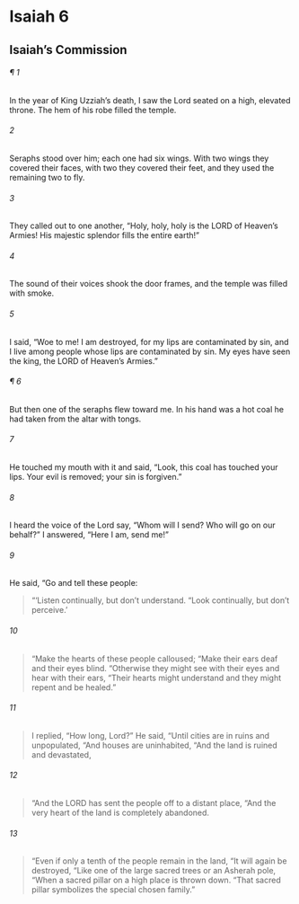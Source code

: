 # Isaiah 6
## Isaiah’s Commission
###### ¶ 1
In the year of King Uzziah’s death, I saw the Lord seated on a high, elevated throne. The hem of his robe filled the temple.
###### 2
Seraphs stood over him; each one had six wings. With two wings they covered their faces, with two they covered their feet, and they used the remaining two to fly.
###### 3
They called out to one another, “Holy, holy, holy is the LORD of Heaven’s Armies! His majestic splendor fills the entire earth!”
###### 4
The sound of their voices shook the door frames, and the temple was filled with smoke.
###### 5
I said, “Woe to me! I am destroyed, for my lips are contaminated by sin, and I live among people whose lips are contaminated by sin. My eyes have seen the king, the LORD of Heaven’s Armies.”
###### ¶ 6
But then one of the seraphs flew toward me. In his hand was a hot coal he had taken from the altar with tongs.
###### 7
He touched my mouth with it and said, “Look, this coal has touched your lips. Your evil is removed; your sin is forgiven.”
###### 8
I heard the voice of the Lord say, “Whom will I send? Who will go on our behalf?” I answered, “Here I am, send me!”
###### 9
He said, “Go and tell these people:
> “‘Listen continually, but don’t understand.
> “Look continually, but don’t perceive.’
###### 10
> “Make the hearts of these people calloused;
> “Make their ears deaf and their eyes blind.
> “Otherwise they might see with their eyes and hear with their ears,
> “Their hearts might understand and they might repent and be healed.”
###### 11
> I replied, “How long, Lord?” He said,
> “Until cities are in ruins and unpopulated,
> “And houses are uninhabited,
> “And the land is ruined and devastated,
###### 12
> “And the LORD has sent the people off to a distant place,
> “And the very heart of the land is completely abandoned.
###### 13
> “Even if only a tenth of the people remain in the land,
> “It will again be destroyed,
> “Like one of the large sacred trees or an Asherah pole,
> “When a sacred pillar on a high place is thrown down.
> “That sacred pillar symbolizes the special chosen family.”
